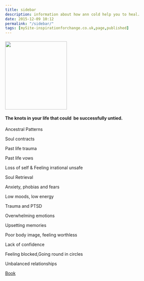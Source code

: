 ```yaml
---
title: sidebar
description: information about how ann cold help you to heal. 
date: 2015-12-09 10:12
permalink: "/sidebar/"
tags: [mySite-inspirationforchange.co.uk,page,published]
---
```

<div class="c6"><h4 class="c4"><a name="h.2nvg9ez6vj8d"></a><span style="overflow: hidden; display: inline-block; margin: 0.00px 0.00px; border: 0.00px solid #000000; transform: rotate(0.00rad) translateZ(0px); -webkit-transform: rotate(0.00rad) translateZ(0px); width: 200.00px; height: 220.00px;"><img alt="" src="https://lh4.googleusercontent.com/8f_MtkI5yZRIlSRwzk8YJuKr3SCgmGRUr6BVQaHkpeOchmFFVm3q_dfgDea-AoE92rPMic56b3kKkJsXUC7Hu0fJl1or2r5z8bcRxVt0dJ6JVYpjDY8oo7Y4MQwyeILt8k7EF9jH" style="width: 200.00px; height: 220.00px; margin-left: 0.00px; margin-top: 0.00px; transform: rotate(0.00rad) translateZ(0px); -webkit-transform: rotate(0.00rad) translateZ(0px);" title=""></span></h4><h4 class="c4"><a name="h.f9lp64fzxng7"></a><span class="c3">The knots in your life that could &nbsp;be successfully untied.</span></h4><p class="c2"><span class="c0">Ancestral Patterns</span></p><p class="c2"><span class="c0">Soul contracts</span></p><p class="c2"><span class="c0">Past life trauma</span></p><p class="c2"><span class="c0">Past life vows</span></p><p class="c2"><span class="c0">Loss of self &amp; Feeling irrational unsafe</span></p><p class="c2"><span class="c0">Soul Retrieval</span></p><p class="c2"><span class="c0">Anxiety, phobias and fears</span></p><p class="c2"><span class="c0">Low moods, low energy</span></p><p class="c2"><span class="c0">Trauma and PTSD</span></p><p class="c2"><span class="c0">Overwhelming emotions</span></p><p class="c2"><span class="c0">Upsetting memories</span></p><p class="c2"><span class="c0">Poor body image, feeling worthless</span></p><p class="c2"><span class="c0">Lack of confidence</span></p><p class="c2"><span class="c0">Feeling blocked,Going round in circles</span></p><p class="c2"><span class="c0">Unbalanced relationships</span></p><p class="c7"><span class="c1"><a href="#" class="btn btn-success disabled" rollapp-href="/contact/">Book</a><br></span></p><p class="c2 c5"><span class="c1"></span></p><p class="c2 c5"><span class="c0"></span></p><p class="c5 c8"><span></span></p></div>